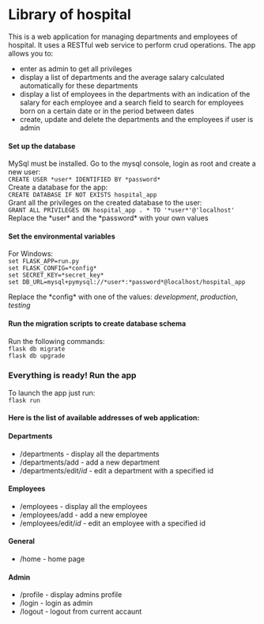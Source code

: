
# Library of hospital
This is a web application for managing departments and
employees of hospital. It uses a RESTful web service to perform crud 
operations. The app allows you to:  
- enter as admin to get all privileges
- display a list of departments and the average salary
calculated automatically for these departments  
- display a list of employees in the departments 
with an indication of the salary for each employee 
and a search field to search for employees born on a
 certain date or in the period between dates
 - create, update and delete the departments and the
 employees if user is admin
 
 
 
 #### Set up the database
 MySql must be installed. Go to the mysql console,
  login as root and create a new user:  
 ```CREATE USER *user* IDENTIFIED BY *password*```  
 Create a database for the app:  
 ```CREATE DATABASE IF NOT EXISTS hospital_app```  
 Grant all the privileges on the created database to the user:  
 ```GRANT ALL PRIVILEGES ON hospital_app . * TO '*user*'@'localhost'```  
 Replace the \*user* and the \*password* with your own values
 
 #### Set the environmental variables
 For Windows:  
```set FLASK_APP=run.py```  
```set FLASK_CONFIG=*config*```   
```set SECRET_KEY=*secret_key*```  
```set DB_URL=mysql+pymysql://*user*:*password*@localhost/hospital_app```  
 
 
Replace the \*config* with one of the values: *development*,
 *production*, *testing*


 
 #### Run the migration scripts to create database schema
 Run the following commands:  
 ```flask db migrate```  
 ```flask db upgrade```
 

 
 ### Everything is ready! Run the app
 To launch the app just run:  
 ```flask run```
 

 
  


 #### Here is the list of available addresses of web application:

    
 #### Departments

 - /departments - display all the departments
 - /departments/add - add a new department
 - /departments/edit/*id* - edit a department with a specified id 
   
   
#### Employees

 - /employees - display all the employees
 - /employees/add - add a new employee
 - /employees/edit/*id* - edit an employee with a specified id 

    

#### General

 - /home - home page
   
#### Admin

 - /profile - display admins profile
 - /login - login as admin
 - /logout - logout from current accaunt

